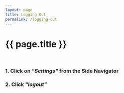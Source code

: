 ```yaml
---
layout: page
title: Logging Out
permalink: /logging-out
---
```


# {{ page.title }}
<br>


### 1. Click on *"Settings"* from the Side Navigator
 
### 2. Click *"logout"*
